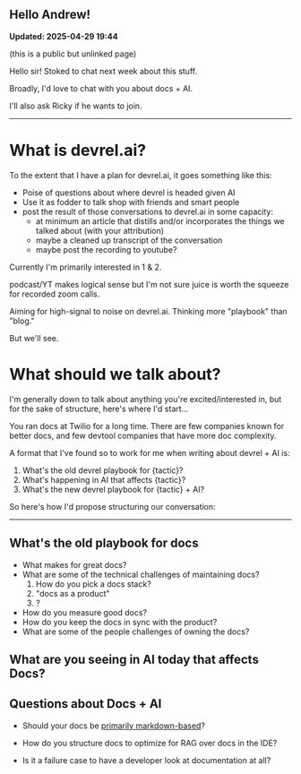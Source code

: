 ## Hello Andrew! 

**Updated: 2025-04-29 19:44**

(this is a public but unlinked page)

Hello sir! Stoked to chat next week about this stuff. 

Broadly, I'd love to chat with you about docs + AI. 

I'll also ask Ricky if he wants to join. 

---- 

# What is devrel.ai? 

To the extent that I have a plan for devrel.ai, it goes something like this: 
* Poise of questions about where devrel is headed given AI 
* Use it as fodder to talk shop with friends and smart people 
* post the result of those conversations to devrel.ai in some capacity: 
	* at minimum an article that distills and/or incorporates the things we talked about (with your attribution)
	* maybe a cleaned up transcript of the conversation
	* maybe post the recording to youtube? 

Currently I'm primarily interested in 1 & 2. 

podcast/YT makes logical sense but I'm not sure juice is worth the squeeze for recorded zoom calls. 

Aiming for high-signal to noise on devrel.ai. Thinking more "playbook" than "blog." 

But we'll see. 


# What should we talk about? 

I'm generally down to talk about anything you're excited/interested in, but for the sake of structure, here's where I'd start... 

You ran docs at Twilio for a long time. There are few companies known for better docs, and few devtool companies that have more doc complexity. 

A format that I've found so to work for me when writing about devrel + AI is: 

1. What's the old devrel playbook for {tactic}? 
2. What's happening in AI that affects {tactic}? 
3. What's the new devrel playbook for {tactic} + AI? 

So here's how I'd propose structuring our conversation: 

----

## What's the old playbook for docs

* What makes for great docs? 
* What are some of the technical challenges of maintaining docs? 
	1. How do you pick a docs stack? 
	2. "docs as a product" 
	3. ? 
* How do you measure good docs? 
* How do you keep the docs in sync with the product? 
* What are some of the people challenges of owning the docs? 


## What are you seeing in AI today that affects Docs? 



## Questions about Docs + AI 

* Should your docs be [primarily markdown-based](https://x.com/karpathy/status/1914488029873627597)? 

* How do you structure docs to optimize for RAG over docs in the IDE? 
  
* Is it a failure case to have a developer look at documentation at all?
